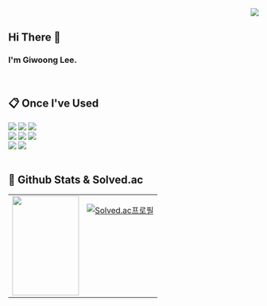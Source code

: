 <div algin="right">
        <img src="https://hits.seeyoufarm.com/api/count/incr/badge.svg?url=https%3A%2F%2Fgithub.com%2Fgw282&count_bg=%237497DD&title_bg=%23555555&icon=&icon_color=%23E7E7E7&title=profile+views&edge_flat=false" align="right"/>
</div>

<br/>  

## Hi There 👋 
### I'm Giwoong Lee.

<br/>


##  📋 Once I've Used 

<div>
<img src="https://img.shields.io/badge/C-A8B9CC?style=for-the-badge&logo=c&logoColor=white">
<img src="https://img.shields.io/badge/C++-00599C?style=for-the-badge&logo=Cplusplus&logoColor=white">
<img src="https://img.shields.io/badge/Python-3776AB?style=for-the-badge&logo=Python&logoColor=white">

<br/>

<img src="https://img.shields.io/badge/HTML5-E34F26?style=for-the-badge&logo=html5&logoColor=white">
<img src="https://img.shields.io/badge/CSS3-1572B6?style=for-the-badge&logo=css3&logoColor=white">
<img src="https://img.shields.io/badge/Javascript-F7DF1E?style=for-the-badge&logo=Javascript&logoColor=white">

<br/>

<img src="https://img.shields.io/badge/Dart-0175C2?style=for-the-badge&logo=Dart&logoColor=white">
<img src="https://img.shields.io/badge/Flutter-02569B?style=for-the-badge&logo=Flutter&logoColor=white">

</div>

<br/>

## 📇 Github Stats & Solved.ac

<table><tr><td valign="top" width="50%">

<img src="https://github-readme-stats.vercel.app/api/top-langs/?username=gw282&hide_border=true&layout=compact" style="width: 100%; height: 200px;" />

</td><td valign="top" width="50%">

[![Solved.ac프로필](http://mazassumnida.wtf/api/generate_badge?boj=7l0l0)](https://solved.ac/7l0l0)

</td></tr></table>



